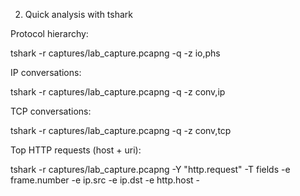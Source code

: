 2) Quick analysis with tshark

Protocol hierarchy:

tshark -r captures/lab_capture.pcapng -q -z io,phs


IP conversations:

tshark -r captures/lab_capture.pcapng -q -z conv,ip


TCP conversations:

tshark -r captures/lab_capture.pcapng -q -z conv,tcp


Top HTTP requests (host + uri):

tshark -r captures/lab_capture.pcapng -Y "http.request" -T fields -e frame.number -e ip.src -e ip.dst -e http.host -
